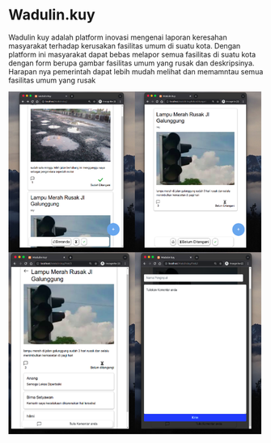 # Wadulin.kuy
Wadulin kuy adalah platform inovasi mengenai laporan keresahan masyarakat terhadap kerusakan fasilitas umum di suatu kota. Dengan platform ini masyarakat dapat bebas melapor semua fasilitas di suatu kota dengan form berupa gambar fasilitas umum yang rusak dan deskripsinya. Harapan nya pemerintah dapat lebih mudah melihat dan memamntau semua fasilitas umum yang rusak
<div style="display:flex;flex-wrap:wrap">
    <img src="thumbnail/Screenshot from 2022-02-23 18-48-26.png" width="250">
    <img src="thumbnail/Screenshot from 2022-02-23 18-48-43.png" width="250" 
    <img src="thumbnail/Screenshot from 2022-02-23 18-48-55.png" width="250">
    <img src="thumbnail/Screenshot from 2022-02-23 18-49-11.png" width="250">
    <img src="thumbnail/Screenshot from 2022-02-23 18-49-22.png" width="250">
</div>
